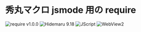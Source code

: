 # 秀丸マクロ jsmode 用の require

![require v1.0.0](https://img.shields.io/badge/require-v1.0.0-6479ff.svg)
![Hidemaru 9.18](https://img.shields.io/badge/Hidemaru-v9.18-6479ff.svg)
![JScript](https://img.shields.io/badge/JScript-OK-6479ff.svg)
![WebView2](https://img.shields.io/badge/WebView2-OK-6479ff.svg)
